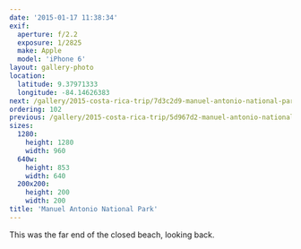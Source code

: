 ```yaml
---
date: '2015-01-17 11:38:34'
exif:
  aperture: f/2.2
  exposure: 1/2825
  make: Apple
  model: 'iPhone 6'
layout: gallery-photo
location:
  latitude: 9.37971333
  longitude: -84.14626383
next: /gallery/2015-costa-rica-trip/7d3c2d9-manuel-antonio-national-park
ordering: 102
previous: /gallery/2015-costa-rica-trip/5d967d2-manuel-antonio-national-park
sizes:
  1280:
    height: 1280
    width: 960
  640w:
    height: 853
    width: 640
  200x200:
    height: 200
    width: 200
title: 'Manuel Antonio National Park'
---
```


This was the far end of the closed beach, looking back.
